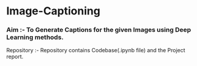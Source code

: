 # Image-Captioning
### Aim :- To Generate Captions for the given Images using Deep Learning methods.

Repository :-
Repository contains Codebase(.ipynb file) and the Project report.
